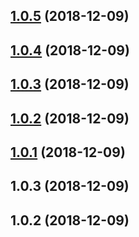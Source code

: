 ## [1.0.5](https://github.com/tomieric/vuepress-theme-track/compare/v1.0.4...v1.0.5) (2018-12-09)



## [1.0.4](https://github.com/tomieric/vuepress-theme-track/compare/v1.0.3...v1.0.4) (2018-12-09)



## [1.0.3](https://github.com/tomieric/vuepress-theme-track/compare/v1.0.2...v1.0.3) (2018-12-09)



## [1.0.2](https://github.com/tomieric/vuepress-theme-track/compare/v1.0.1...v1.0.2) (2018-12-09)



## [1.0.1](https://github.com/tomieric/vuepress-theme-track/compare/v1.0.0...v1.0.1) (2018-12-09)



## 1.0.3 (2018-12-09)



## 1.0.2 (2018-12-09)



